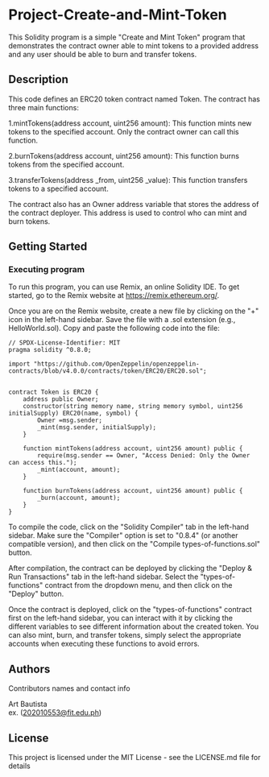 # Project-Create-and-Mint-Token

This Solidity program is a simple "Create and Mint Token" program that demonstrates the contract owner able to mint tokens to a provided address and any user should be able to burn and transfer tokens.

## Description

This code defines an ERC20 token contract named Token. The contract has three main functions:
  
  1.mintTokens(address account, uint256 amount): This function mints new tokens to the specified account. Only the contract owner can call this function.
  
  2.burnTokens(address account, uint256 amount): This function burns tokens from the specified account.

  3.transferTokens(address _from, uint256 _value): This function transfers tokens to a specified account.

The contract also has an Owner address variable that stores the address of the contract deployer. This address is used to control who can mint and burn tokens.

## Getting Started

### Executing program
To run this program, you can use Remix, an online Solidity IDE. To get started, go to the Remix website at https://remix.ethereum.org/.

Once you are on the Remix website, create a new file by clicking on the "+" icon in the left-hand sidebar. Save the file with a .sol extension (e.g., HelloWorld.sol). Copy and paste the following code into the file:

```
// SPDX-License-Identifier: MIT
pragma solidity ^0.8.0;

import "https://github.com/OpenZeppelin/openzeppelin-contracts/blob/v4.0.0/contracts/token/ERC20/ERC20.sol";


contract Token is ERC20 {
    address public Owner;
    constructor(string memory name, string memory symbol, uint256 initialSupply) ERC20(name, symbol) {
        Owner =msg.sender;
        _mint(msg.sender, initialSupply);
    }

    function mintTokens(address account, uint256 amount) public {
        require(msg.sender == Owner, "Access Denied: Only the Owner can access this.");
        _mint(account, amount);
    }

    function burnTokens(address account, uint256 amount) public {
        _burn(account, amount);
    }
}
```

To compile the code, click on the "Solidity Compiler" tab in the left-hand sidebar. Make sure the "Compiler" option is set to "0.8.4" (or another compatible version), and then click on the "Compile types-of-functions.sol" button.

After compilation, the contract can be deployed by clicking the "Deploy & Run Transactions" tab in the left-hand sidebar. Select the "types-of-functions" contract from the dropdown menu, and then click on the "Deploy" button.

Once the contract is deployed, click on the "types-of-functions" contract first on the left-hand sidebar, you can interact with it by clicking the different variables to see different information about the created token. You can also mint, burn, and transfer tokens, simply select the appropriate accounts when executing these functions to avoid errors.


## Authors

Contributors names and contact info

Art Bautista  
ex. (202010553@fit.edu.ph)


## License

This project is licensed under the MIT License - see the LICENSE.md file for details
